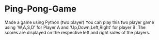 # Ping-Pong-Game
Made a game using Python (two player)
You can play this two player game using 'W,A,S,D' for Player A and 'Up,Down,Left,Right' for player B. 
The scores are displayed on the respective left and right sides of the players. 
